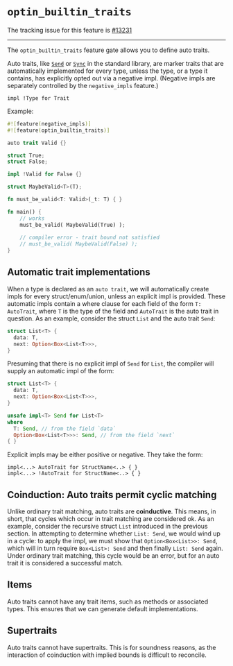 # `optin_builtin_traits`

The tracking issue for this feature is [#13231] 

[#13231]: https://github.com/rust-lang/rust/issues/13231

----

The `optin_builtin_traits` feature gate allows you to define auto traits.

Auto traits, like [`Send`] or [`Sync`] in the standard library, are marker traits
that are automatically implemented for every type, unless the type, or a type it contains, 
has explicitly opted out via a negative impl. (Negative impls are separately controlled
by the `negative_impls` feature.)

[`Send`]: https://doc.rust-lang.org/std/marker/trait.Send.html
[`Sync`]: https://doc.rust-lang.org/std/marker/trait.Sync.html

```rust,ignore
impl !Type for Trait
```

Example:

```rust
#![feature(negative_impls)]
#![feature(optin_builtin_traits)]

auto trait Valid {}

struct True;
struct False;

impl !Valid for False {}

struct MaybeValid<T>(T);

fn must_be_valid<T: Valid>(_t: T) { }

fn main() {
    // works
    must_be_valid( MaybeValid(True) );
                
    // compiler error - trait bound not satisfied
    // must_be_valid( MaybeValid(False) );
}
```

## Automatic trait implementations

When a type is declared as an `auto trait`, we will automatically
create impls for every struct/enum/union, unless an explicit impl is
provided. These automatic impls contain a where clause for each field
of the form `T: AutoTrait`, where `T` is the type of the field and
`AutoTrait` is the auto trait in question. As an example, consider the
struct `List` and the auto trait `Send`:

```rust
struct List<T> {
  data: T,
  next: Option<Box<List<T>>>,
}
```

Presuming that there is no explicit impl of `Send` for `List`, the
compiler will supply an automatic impl of the form:

```rust
struct List<T> {
  data: T,
  next: Option<Box<List<T>>>,
}

unsafe impl<T> Send for List<T>
where
  T: Send, // from the field `data`
  Option<Box<List<T>>>: Send, // from the field `next`
{ }
```

Explicit impls may be either positive or negative. They take the form:

```rust,ignore
impl<...> AutoTrait for StructName<..> { }
impl<...> !AutoTrait for StructName<..> { }
```

## Coinduction: Auto traits permit cyclic matching

Unlike ordinary trait matching, auto traits are **coinductive**. This
means, in short, that cycles which occur in trait matching are
considered ok. As an example, consider the recursive struct `List`
introduced in the previous section. In attempting to determine whether
`List: Send`, we would wind up in a cycle: to apply the impl, we must
show that `Option<Box<List>>: Send`, which will in turn require
`Box<List>: Send` and then finally `List: Send` again. Under ordinary
trait matching, this cycle would be an error, but for an auto trait it
is considered a successful match.

## Items

Auto traits cannot have any trait items, such as methods or associated types. This ensures that we can generate default implementations.

## Supertraits

Auto traits cannot have supertraits. This is for soundness reasons, as the interaction of coinduction with implied bounds is difficult to reconcile.

